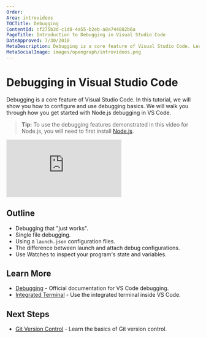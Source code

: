 ```yaml
---
Order:
Area: introvideos
TOCTitle: Debugging
ContentId: cf275b3d-c1d8-4a55-b2eb-a8a744882b6a
PageTitle: Introduction to Debugging in Visual Studio Code
DateApproved: 7/30/2018
MetaDescription: Debugging is a core feature of Visual Studio Code. Learn how to configure and use the Node.js debugger in this introductory video.
MetaSocialImage: images/opengraph/introvideos.png
---
```

# Debugging in Visual Studio Code

Debugging is a core feature of Visual Studio Code. In this tutorial, we will show you how to configure and use debugging basics. We will walk you through how you get started with Node.js debugging in VS Code.

> **Tip:** To use the debugging features demonstrated in this video for Node.js, you will need to first install [Node.js](https://nodejs.org/en/).

<iframe src="https://www.youtube.com/embed/2oFKNL7vYV8?rel=0&amp;disablekb=0&amp;modestbranding=1&amp;showinfo=0" frameborder="0" allowfullscreen></iframe>

## Outline

* Debugging that "just works".
* Single file debugging.
* Using a `launch.json` configuration files.
* The difference between launch and attach debug configurations.
* Use Watches to inspect your program's state and variables.

## Learn More

* [Debugging](/docs/editor/debugging.md) - Official documentation for VS Code debugging.
* [Integrated Terminal](/docs/editor/integrated-terminal.md) - Use the integrated terminal inside VS Code.

## Next Steps

* [Git Version Control](/docs/introvideos/versioncontrol.md) - Learn the basics of Git version control.
